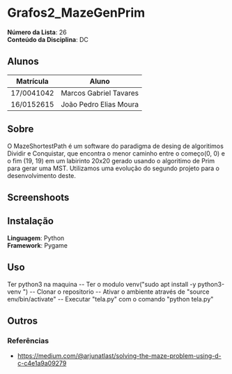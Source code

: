 # Grafos2_MazeGenPrim


**Número da Lista**: 26<br>
**Conteúdo da Disciplina**: DC<br>

## Alunos
|Matrícula | Aluno |
| -- | -- |
| 17/0041042  |  Marcos Gabriel Tavares |
| 16/0152615  |  João Pedro Elias Moura |

## Sobre 
O MazeShortestPath é um software do paradigma de desing de algoritimos Dividir e Conquistar, que encontra o menor caminho entre o começo(0, 0) e o fim (19, 19) em um labirinto 20x20 gerado usando o algoritimo de Prim para gerar uma MST. Utilizamos uma evolução do segundo projeto para o desenvolvimento deste. 

## Screenshoots

## Instalação 
**Linguagem**: Python<br>
**Framework**: Pygame<br>

## Uso 
Ter python3 na maquina
-- Ter o modulo venv("sudo apt install -y python3-venv
")
-- Clonar o repositorio
-- Ativar o ambiente através de "source env/bin/activate"
-- Executar "tela.py" com o comando "python tela.py"

## Outros 
### Referências
- <https://medium.com/@arjunatlast/solving-the-maze-problem-using-d-c-c4e1a9a09279>




